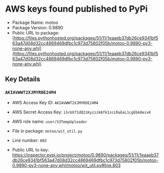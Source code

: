 # AWS keys found published to PyPi

* Package Name: motoo
* Package Version: 0.9890
* Public URL to package: [https://files.pythonhosted.org/packages/51/11/1eaaeb37db26ce9341bf563a47d08d32cc4869469dfbc1c973d75802f05b/motoo-0.9890-py3-none-any.whl](https://files.pythonhosted.org/packages/51/11/1eaaeb37db26ce9341bf563a47d08d32cc4869469dfbc1c973d75802f05b/motoo-0.9890-py3-none-any.whl)

## Key Details

### `AKIAVWWT2XJMYRDE24M4`

* AWS Access Key ID: `AKIAVWWT2XJMYRDE24M4`
* AWS Secret Access Key: `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` 
* AWS role name: `user/S3TempUploader`
* File in package: `motoo/wit_util.py`
* Line number: `803`

* Public URL to key: https://inspector.pypi.io/project/motoo/0.9890/packages/51/11/1eaaeb37db26ce9341bf563a47d08d32cc4869469dfbc1c973d75802f05b/motoo-0.9890-py3-none-any.whl/motoo/wit_util.py#line.803


